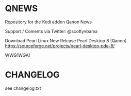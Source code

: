 # QNEWS #
Repository for the Kodi addon Qanon News

Support / Coments via Twitter: @scottyvbama

Download Pearl Linux New Release
Pearl Desktop 8 (Qanon)
https://sourceforge.net/projects/pearl-desktop-pde-8/

WWG1WGA!

# CHANGELOG
see changelog.txt
